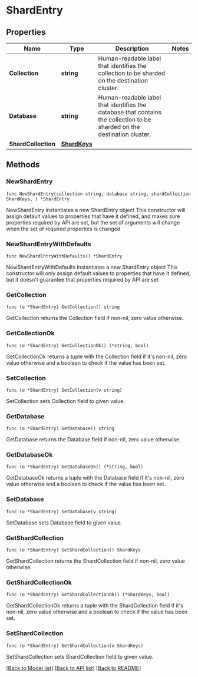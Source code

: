 # ShardEntry

## Properties

Name | Type | Description | Notes
------------ | ------------- | ------------- | -------------
**Collection** | **string** | Human-readable label that identifies the collection to be sharded on the destination cluster. | 
**Database** | **string** | Human-readable label that identifies the database that contains the collection to be sharded on the destination cluster. | 
**ShardCollection** | [**ShardKeys**](ShardKeys.md) |  | 

## Methods

### NewShardEntry

`func NewShardEntry(collection string, database string, shardCollection ShardKeys, ) *ShardEntry`

NewShardEntry instantiates a new ShardEntry object
This constructor will assign default values to properties that have it defined,
and makes sure properties required by API are set, but the set of arguments
will change when the set of required properties is changed

### NewShardEntryWithDefaults

`func NewShardEntryWithDefaults() *ShardEntry`

NewShardEntryWithDefaults instantiates a new ShardEntry object
This constructor will only assign default values to properties that have it defined,
but it doesn't guarantee that properties required by API are set

### GetCollection

`func (o *ShardEntry) GetCollection() string`

GetCollection returns the Collection field if non-nil, zero value otherwise.

### GetCollectionOk

`func (o *ShardEntry) GetCollectionOk() (*string, bool)`

GetCollectionOk returns a tuple with the Collection field if it's non-nil, zero value otherwise
and a boolean to check if the value has been set.

### SetCollection

`func (o *ShardEntry) SetCollection(v string)`

SetCollection sets Collection field to given value.

### GetDatabase

`func (o *ShardEntry) GetDatabase() string`

GetDatabase returns the Database field if non-nil, zero value otherwise.

### GetDatabaseOk

`func (o *ShardEntry) GetDatabaseOk() (*string, bool)`

GetDatabaseOk returns a tuple with the Database field if it's non-nil, zero value otherwise
and a boolean to check if the value has been set.

### SetDatabase

`func (o *ShardEntry) SetDatabase(v string)`

SetDatabase sets Database field to given value.

### GetShardCollection

`func (o *ShardEntry) GetShardCollection() ShardKeys`

GetShardCollection returns the ShardCollection field if non-nil, zero value otherwise.

### GetShardCollectionOk

`func (o *ShardEntry) GetShardCollectionOk() (*ShardKeys, bool)`

GetShardCollectionOk returns a tuple with the ShardCollection field if it's non-nil, zero value otherwise
and a boolean to check if the value has been set.

### SetShardCollection

`func (o *ShardEntry) SetShardCollection(v ShardKeys)`

SetShardCollection sets ShardCollection field to given value.


[[Back to Model list]](../README.md#documentation-for-models) [[Back to API list]](../README.md#documentation-for-api-endpoints) [[Back to README]](../README.md)



